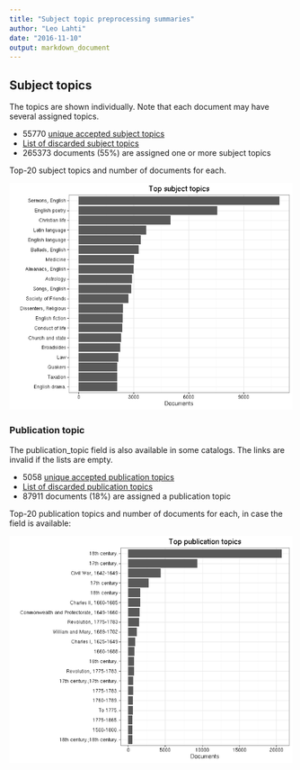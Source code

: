 ```yaml
---
title: "Subject topic preprocessing summaries"
author: "Leo Lahti"
date: "2016-11-10"
output: markdown_document
---
```


## Subject topics

The topics are shown individually. Note that each document may have
several assigned topics.



  * 55770 [unique accepted subject topics](output.tables/subject_topic_accepted.csv)
  * [List of discarded subject topics](output.tables/subject_topic_discarded.csv)
  * 265373 documents (55%) are assigned one or more subject topics 


Top-20 subject topics and number of documents for each.

![plot of chunk summarytopics22](figure/summarytopics22-1.png)

### Publication topic

The publication_topic field is also available in some catalogs. The links are invalid if the lists are empty.



  * 5058 [unique accepted publication topics](output.tables/publication_topic_accepted.csv)
  * [List of discarded publication topics](output.tables/publication_topic_discarded.csv)
  * 87911 documents (18%) are assigned a publication topic 

Top-20 publication topics and number of documents for each, in
case the field is available:

![plot of chunk summarytopics223](figure/summarytopics223-1.png)
